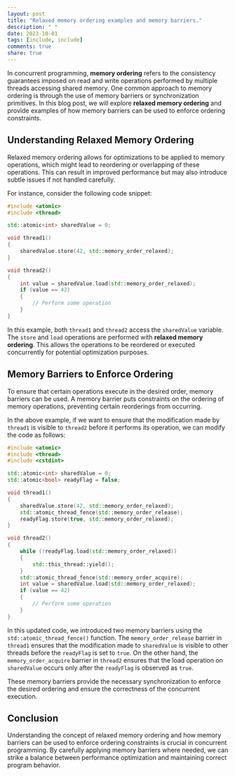 ```yaml
---
layout: post
title: "Relaxed memory ordering examples and memory barriers."
description: " "
date: 2023-10-01
tags: [include, include]
comments: true
share: true
---
```


In concurrent programming, **memory ordering** refers to the consistency guarantees imposed on read and write operations performed by multiple threads accessing shared memory. One common approach to memory ordering is through the use of memory barriers or synchronization primitives. In this blog post, we will explore **relaxed memory ordering** and provide examples of how memory barriers can be used to enforce ordering constraints.

## Understanding Relaxed Memory Ordering

Relaxed memory ordering allows for optimizations to be applied to memory operations, which might lead to reordering or overlapping of these operations. This can result in improved performance but may also introduce subtle issues if not handled carefully.

For instance, consider the following code snippet:

```C++
#include <atomic>
#include <thread>

std::atomic<int> sharedValue = 0;

void thread1()
{
    sharedValue.store(42, std::memory_order_relaxed);
}

void thread2()
{
    int value = sharedValue.load(std::memory_order_relaxed);
    if (value == 42)
    {
        // Perform some operation
    }
}
```

In this example, both `thread1` and `thread2` access the `sharedValue` variable. The `store` and `load` operations are performed with **relaxed memory ordering**. This allows the operations to be reordered or executed concurrently for potential optimization purposes.

## Memory Barriers to Enforce Ordering

To ensure that certain operations execute in the desired order, memory barriers can be used. A memory barrier puts constraints on the ordering of memory operations, preventing certain reorderings from occurring.

In the above example, if we want to ensure that the modification made by `thread1` is visible to `thread2` before it performs its operation, we can modify the code as follows:

```C++
#include <atomic>
#include <thread>
#include <cstdint>

std::atomic<int> sharedValue = 0;
std::atomic<bool> readyFlag = false;

void thread1()
{
    sharedValue.store(42, std::memory_order_relaxed);
    std::atomic_thread_fence(std::memory_order_release);
    readyFlag.store(true, std::memory_order_relaxed);
}

void thread2()
{
    while (!readyFlag.load(std::memory_order_relaxed))
    {
        std::this_thread::yield();
    }
    std::atomic_thread_fence(std::memory_order_acquire);
    int value = sharedValue.load(std::memory_order_relaxed);
    if (value == 42)
    {
        // Perform some operation
    }
}
```

In this updated code, we introduced two memory barriers using the `std::atomic_thread_fence()` function. The `memory_order_release` barrier in `thread1` ensures that the modification made to `sharedValue` is visible to other threads before the `readyFlag` is set to `true`. On the other hand, the `memory_order_acquire` barrier in `thread2` ensures that the load operation on `sharedValue` occurs only after the `readyFlag` is observed as `true`.

These memory barriers provide the necessary synchronization to enforce the desired ordering and ensure the correctness of the concurrent execution.

## Conclusion

Understanding the concept of relaxed memory ordering and how memory barriers can be used to enforce ordering constraints is crucial in concurrent programming. By carefully applying memory barriers where needed, we can strike a balance between performance optimization and maintaining correct program behavior.